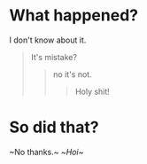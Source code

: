 # What happened?
I don't know about it.
> It's mistake?
>> no it's not.
>>> Holy shit!
# So did that?
~No thanks.~
~*Hoi*~

